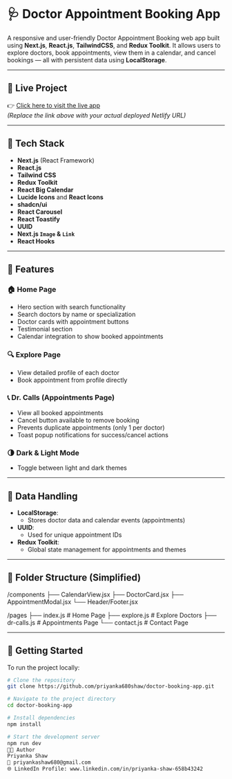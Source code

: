 # 🩺 Doctor Appointment Booking App

A responsive and user-friendly Doctor Appointment Booking web app built using **Next.js**, **React.js**, **TailwindCSS**, and **Redux Toolkit**. It allows users to explore doctors, book appointments, view them in a calendar, and cancel bookings — all with persistent data using **LocalStorage**.

---

## 🔗 Live Project

👉 [Click here to visit the live app](https://prismatic-gumption-8e3f10.netlify.app/)  
_(Replace the link above with your actual deployed Netlify URL)_

---

## 🚀 Tech Stack

- **Next.js** (React Framework)
- **React.js**
- **Tailwind CSS**
- **Redux Toolkit**
- **React Big Calendar**
- **Lucide Icons** and **React Icons**
- **shadcn/ui**
- **React Carousel**
- **React Toastify**
- **UUID**
- **Next.js `Image` & `Link`**
- **React Hooks**

---

## 🧠 Features

### 🏠 Home Page
- Hero section with search functionality
- Search doctors by name or specialization
- Doctor cards with appointment buttons
- Testimonial section
- Calendar integration to show booked appointments

### 🔍 Explore Page
- View detailed profile of each doctor
- Book appointment from profile directly

### 📞 Dr. Calls (Appointments Page)
- View all booked appointments
- Cancel button available to remove booking
- Prevents duplicate appointments (only 1 per doctor)
- Toast popup notifications for success/cancel actions

### 🌗 Dark & Light Mode
- Toggle between light and dark themes

---

## 💾 Data Handling

- **LocalStorage**:
  - Stores doctor data and calendar events (appointments)
- **UUID**:
  - Used for unique appointment IDs
- **Redux Toolkit**:
  - Global state management for appointments and themes

---

## 📂 Folder Structure (Simplified)

/components ├── CalendarView.jsx ├── DoctorCard.jsx ├── AppointmentModal.jsx └── Header/Footer.jsx

/pages ├── index.js # Home Page ├── explore.js # Explore Doctors ├── dr-calls.js # Appointments Page └── contact.js # Contact Page

---

## 🧪 Getting Started

To run the project locally:

```bash
# Clone the repository
git clone https://github.com/priyanka680shaw/doctor-booking-app.git

# Navigate to the project directory
cd doctor-booking-app

# Install dependencies
npm install

# Start the development server
npm run dev
👩‍💻 Author
Priyanka Shaw
📧 priyankashaw680@gmail.com
🌐 LinkedIn Profile: www.linkedin.com/in/priyanka-shaw-658b43242

